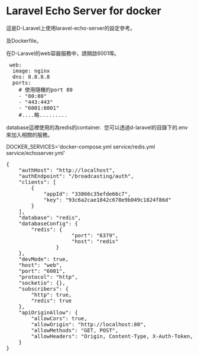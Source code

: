 # Laravel Echo Server for docker

這是D-Laravel上使用laravel-echo-server的設定參考。

及Dockerfile。

在D-Laravel的web容器服務中，請開啟6001埠。

<pre>
 web:
  image: nginx
  dns: 8.8.8.8
  ports:
    # 使用隨機的port 80
    - "80:80"
    - "443:443"
    - "6001:6001"
    #....略.........
</pre>

database這裡使用的為redis的container.  您可以透過d-laravel的目錄下的.env來加入相關的服務。

DOCKER_SERVICES='docker-compose.yml service/redis.yml service/echoserver.yml'

<pre>
{
	"authHost": "http://localhost",
	"authEndpoint": "/broadcasting/auth",
	"clients": [
		{
			"appId": "33866c35efde66c7",
			"key": "93c6a2cae1842c678e9b049c1824f86d"
		}
	],
	"database": "redis",
	"databaseConfig": {
		"redis": {
                     "port": "6379",
                     "host": "redis"
                }
	},
	"devMode": true,
	"host": "web",
	"port": "6001",
	"protocol": "http",
	"socketio": {},
	"subscribers": {
		"http": true,
		"redis": true
	},
	"apiOriginAllow": {
		"allowCors": true,
		"allowOrigin": "http://localhost:80",
		"allowMethods": "GET, POST",
		"allowHeaders": "Origin, Content-Type, X-Auth-Token, X-Requested-With, Accept, Authorization, X-CSRF-TOKEN, X-Socket-Id"
	}
}
</pre>
